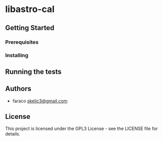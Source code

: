 # libastro-cal

## Getting Started

### Prerequisites
        
### Installing

## Running the tests

## Authors
* faraco <skelic3@gmail.com>
        
## License
This project is licensed under the GPL3 License - see the LICENSE file for details.

    
